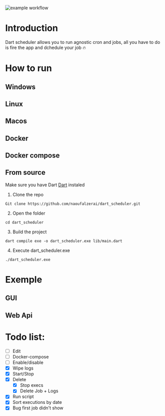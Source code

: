 ![example workflow](https://github.com/github/docs/actions/workflows/main.yml/badge.svg)
# Introduction
Dart scheduler allows you to run agnostic cron and jobs, all you have to do is fire the app and dchedule your job 🔥
# How to run
## Windows

## Linux

## Macos

## Docker
## Docker compose
## From source
Make sure you have Dart [Dart](https://dart.dev/get-dart) instaled 

1. Clone the repo
```console
Git clone https://github.com/naoufalzerai/dart_scheduler.git
```
2. Open the folder
```console
cd dart_scheduler
```
3. Build the project 
```console
dart compile exe -o dart_scheduler.exe lib/main.dart   
```
4. Execute dart_scheduler.exe
```console
./dart_scheduler.exe 
```
# Exemple
## GUI

## Web Api

# Todo list:
- [ ] Edit 
- [ ] Docker-compose
- [ ] Enable/disable
- [x] Wipe logs 
- [x] Start/Stop 
- [x] Delete
  - [x] Stop execs
  - [x] Delete Job + Logs
- [x] Run script
- [x] Sort executions by date
- [x] Bug first job didn't show
